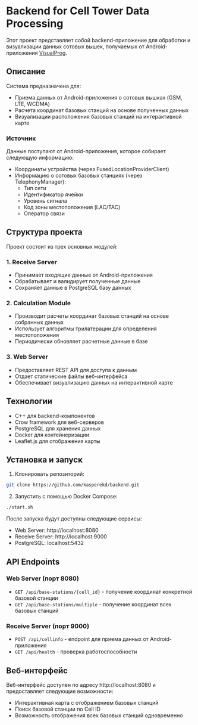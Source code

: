 # Backend for Cell Tower Data Processing

Этот проект представляет собой backend-приложение для обработки и визуализации данных сотовых вышек, получаемых от Android-приложения [VisualProg](https://github.com/kasperekd/VisualProg).

## Описание

Система предназначена для:
- Приема данных от Android-приложения о сотовых вышках (GSM, LTE, WCDMA)
- Расчета координат базовых станций на основе полученных данных
- Визуализации расположения базовых станций на интерактивной карте

### Источник

Данные поступают от Android-приложения, которое собирает следующую информацию:
- Координаты устройства (через FusedLocationProviderClient)
- Информацию о сотовых базовых станциях (через TelephonyManager):
  - Тип сети
  - Идентификатор ячейки
  - Уровень сигнала
  - Код зоны местоположения (LAC/TAC)
  - Оператор связи

## Структура проекта

Проект состоит из трех основных модулей:

### 1. Receive Server
- Принимает входящие данные от Android-приложения
- Обрабатывает и валидирует полученные данные
- Сохраняет данные в PostgreSQL базу данных

### 2. Calculation Module
- Производит расчеты координат базовых станций на основе собранных данных
- Использует алгоритмы трилатерации для определения местоположения
- Периодически обновляет расчетные данные в базе

### 3. Web Server
- Предоставляет REST API для доступа к данным
- Отдает статические файлы веб-интерфейса
- Обеспечивает визуализацию данных на интерактивной карте

## Технологии

- C++ для backend-компонентов
- Crow framework для веб-серверов
- PostgreSQL для хранения данных
- Docker для контейнеризации
- Leaflet.js для отображения карты

## Установка и запуск

1. Клонировать репозиторий:
```bash
git clone https://github.com/kasperekd/backend.git
```

2. Запустить с помощью Docker Compose:
```bash
./start.sh
```

После запуска будут доступны следующие сервисы:
- Web Server: http://localhost:8080
- Receive Server: http://localhost:9000
- PostgreSQL: localhost:5432

## API Endpoints

### Web Server (порт 8080)
- `GET /api/base-stations/{cell_id}` - получение координат конкретной базовой станции
- `GET /api/base-stations/multiple` - получение координат всех базовых станций

### Receive Server (порт 9000)
- `POST /api/cellinfo` - endpoint для приема данных от Android-приложения
- `GET /api/health` - проверка работоспособности

## Веб-интерфейс

Веб-интерфейс доступен по адресу http://localhost:8080 и предоставляет следующие возможности:
- Интерактивная карта с отображением базовых станций
- Поиск базовой станции по Cell ID
- Возможность отображения всех базовых станций одновременно
